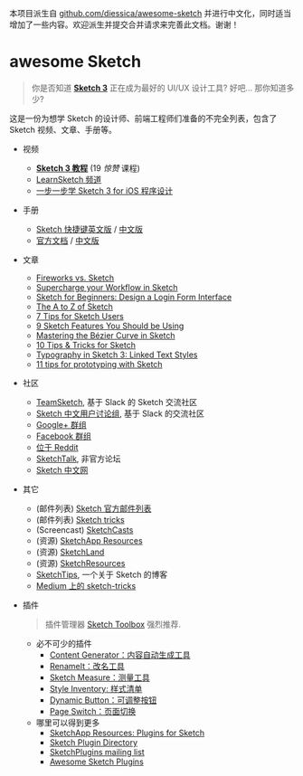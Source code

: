 本项目派生自 [github.com/diessica/awesome-sketch](https://github.com/diessica/awesome-sketch) 并进行中文化，同时适当增加了一些内容。欢迎派生并提交合并请求来完善此文档。谢谢！

# awesome Sketch
> 你是否知道 [**Sketch 3**](http://bohemiancoding.com/sketch/) 正在成为最好的 UI/UX 设计工具? 好吧... 那你知道多少?

这是一份为想学 Sketch 的设计师、前端工程师们准备的不完全列表，包含了 Sketch 视频、文章、手册等。

- 视频
  - **[Sketch 3 教程](https://www.youtube.com/playlist?list=PLLnpHn493BHE6UIsdKYlS5zu-ZYvx22CS)** (19 *惊赞* 课程)
  - [LearnSketch 频道](https://www.youtube.com/user/learnsketch/videos)
  - [一步一步学 Sketch 3 for iOS 程序设计](https://www.youtube.com/watch?v=6SyFaRNVuUA)

- 手册
  - [Sketch 快捷键英文版](http://sketchshortcuts.com/) / [中文版](http://ss.tto.me/)
  - [官方文档](http://www.bohemiancoding.com/sketch/support/documentation/) / [中文版](http://sketchcn.com/sketch-chinese-user-manual.html)
  
- 文章
  - [Fireworks vs. Sketch](http://unitid.nl/english/spot-the-difference-fireworks-and-sketch-3)
  - [Supercharge your Workflow in Sketch](https://medium.com/@bazdeas/supercharge-your-workflow-in-sketch-ebc9e5274845)
  - [Sketch for Beginners: Design a Login Form Interface](http://webdesign.tutsplus.com/tutorials/sketch-for-beginners-design-a-login-form-interface--cms-21534)
  - [The A to Z of Sketch](http://webdesign.tutsplus.com/articles/the-a-to-z-of-sketch--cms-22030)
  - [7 Tips for Sketch Users](https://medium.com/design-idea/7-tips-for-sketch-users-e09c27c7ce08)
  - [9 Sketch Features You Should be Using](http://webdesign.tutsplus.com/tutorials/9-sketch-features-you-should-be-using--webdesign-18016)
  - [Mastering the Bézier Curve in Sketch](https://medium.com/sketch-app/mastering-the-bezier-curve-in-sketch-4da8fdf0dbbb)
  - [10 Tips & Tricks for Sketch](http://saloon.io/10-tips-tricks-for-sketch/)
  - [Typography in Sketch 3: Linked Text Styles](https://medium.com/@ericajaclyn/typography-in-sketch-3-linked-text-styles-9946a32af688)
  - [11 tips for prototyping with Sketch](http://blog.invisionapp.com/11-tips-for-prototyping-with-sketch/)

- 社区
  - [TeamSketch](http://teamsketch.io/), 基于 Slack 的 Sketch 交流社区
  - [Sketch 中文用户讨论组](http://sketchcn.tto.me/), 基于 Slack 的交流社区
  - [Google+ 群组](https://plus.google.com/communities/105292892811319179094)
  - [Facebook 群组](https://www.facebook.com/groups/sketchformac/)
  - [位于 Reddit](http://www.reddit.com/r/sketchapp)
  - [SketchTalk](http://sketchtalk.io/), 非官方论坛
  - [Sketch 中文网](http://sketchcn.com/index.html)

- 其它
  - (邮件列表) [Sketch 官方邮件列表](https://bohemian.curated.co/)
  - (邮件列表) [Sketch tricks](http://sketchtricks.com/)
  - (Screencast) [SketchCasts](http://www.sketchcasts.net/)
  - (资源) [SketchApp Resources](http://www.sketchappsources.com/)
  - (资源) [SketchLand](http://sketch.land)
  - (资源) [SketchResources](http://sketchresources.com/)
  - [SketchTips](http://www.sketchtips.info/), 一个关于 Sketch 的博客
  - [Medium 上的 sketch-tricks](https://medium.com/sketch-tricks)

- 插件 
  > 插件管理器 [Sketch Toolbox](http://sketchtoolbox.com/) 强烈推荐.

  - 必不可少的插件
    - [Content Generator：内容自动生成工具](https://github.com/timuric/Content-generator-sketch-plugin)
    - [RenameIt：改名工具](https://github.com/rodi01/RenameIt)
    - [Sketch Measure：测量工具](https://github.com/utom/sketch-measure)
    - [Style Inventory: 样式清单](https://github.com/getflourish/Sketch-Style-Inventory/)
    - [Dynamic Button：可调整按钮](https://github.com/ddwht/sketch-dynamic-button)
    - [Page Switch：页面切换](https://github.com/mauehara/sketch-page-switch)
  - 哪里可以得到更多
    - [SketchApp Resources: Plugins for Sketch](http://www.sketchappsources.com/plugins-for-sketch.html)
    - [Sketch Plugin Directory](https://github.com/sketchplugins/plugin-directory)
    - [SketchPlugins mailing list](http://sketchplugins.com/)
    - [Awesome Sketch Plugins](http://awesome-sket.ch/)